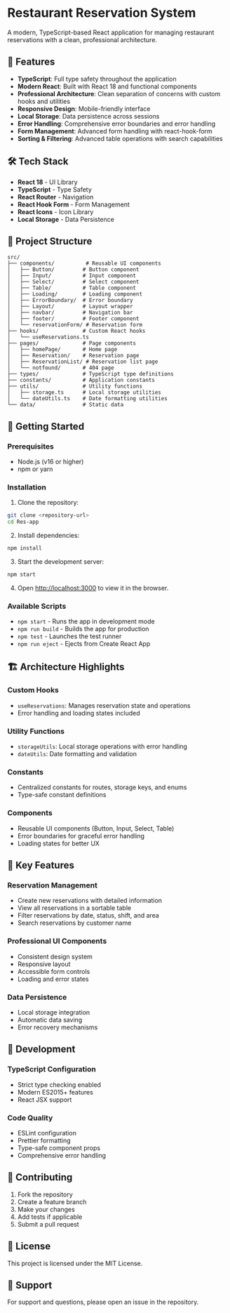 # Restaurant Reservation System

A modern, TypeScript-based React application for managing restaurant reservations with a clean, professional architecture.

## 🚀 Features

- **TypeScript**: Full type safety throughout the application
- **Modern React**: Built with React 18 and functional components
- **Professional Architecture**: Clean separation of concerns with custom hooks and utilities
- **Responsive Design**: Mobile-friendly interface
- **Local Storage**: Data persistence across sessions
- **Error Handling**: Comprehensive error boundaries and error handling
- **Form Management**: Advanced form handling with react-hook-form
- **Sorting & Filtering**: Advanced table operations with search capabilities

## 🛠️ Tech Stack

- **React 18** - UI Library
- **TypeScript** - Type Safety
- **React Router** - Navigation
- **React Hook Form** - Form Management
- **React Icons** - Icon Library
- **Local Storage** - Data Persistence

## 📁 Project Structure

```
src/
├── components/          # Reusable UI components
│   ├── Button/         # Button component
│   ├── Input/          # Input component
│   ├── Select/         # Select component
│   ├── Table/          # Table component
│   ├── Loading/        # Loading component
│   ├── ErrorBoundary/  # Error boundary
│   ├── Layout/         # Layout wrapper
│   ├── navbar/         # Navigation bar
│   ├── footer/         # Footer component
│   └── reservationForm/ # Reservation form
├── hooks/              # Custom React hooks
│   └── useReservations.ts
├── pages/              # Page components
│   ├── homePage/       # Home page
│   ├── Reservation/    # Reservation page
│   ├── ReservationList/ # Reservation list page
│   └── notfound/       # 404 page
├── types/              # TypeScript type definitions
├── constants/          # Application constants
├── utils/              # Utility functions
│   ├── storage.ts      # Local storage utilities
│   └── dateUtils.ts    # Date formatting utilities
└── data/               # Static data
```

## 🚀 Getting Started

### Prerequisites

- Node.js (v16 or higher)
- npm or yarn

### Installation

1. Clone the repository:

```bash
git clone <repository-url>
cd Res-app
```

2. Install dependencies:

```bash
npm install
```

3. Start the development server:

```bash
npm start
```

4. Open [http://localhost:3000](http://localhost:3000) to view it in the browser.

### Available Scripts

- `npm start` - Runs the app in development mode
- `npm run build` - Builds the app for production
- `npm test` - Launches the test runner
- `npm run eject` - Ejects from Create React App

## 🏗️ Architecture Highlights

### Custom Hooks

- `useReservations`: Manages reservation state and operations
- Error handling and loading states included

### Utility Functions

- `storageUtils`: Local storage operations with error handling
- `dateUtils`: Date formatting and validation

### Constants

- Centralized constants for routes, storage keys, and enums
- Type-safe constant definitions

### Components

- Reusable UI components (Button, Input, Select, Table)
- Error boundaries for graceful error handling
- Loading states for better UX

## 🎨 Key Features

### Reservation Management

- Create new reservations with detailed information
- View all reservations in a sortable table
- Filter reservations by date, status, shift, and area
- Search reservations by customer name

### Professional UI Components

- Consistent design system
- Responsive layout
- Accessible form controls
- Loading and error states

### Data Persistence

- Local storage integration
- Automatic data saving
- Error recovery mechanisms

## 🔧 Development

### TypeScript Configuration

- Strict type checking enabled
- Modern ES2015+ features
- React JSX support

### Code Quality

- ESLint configuration
- Prettier formatting
- Type-safe component props
- Comprehensive error handling

## 📝 Contributing

1. Fork the repository
2. Create a feature branch
3. Make your changes
4. Add tests if applicable
5. Submit a pull request

## 📄 License

This project is licensed under the MIT License.

## 🤝 Support

For support and questions, please open an issue in the repository.

